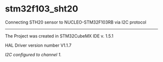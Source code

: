 # stm32f103_sht20
Connecting STH20 sensor to NUCLEO-STM32F103RB via I2C protocol
***
The Project was created in STM32CubeMX IDE v. 1.5.1

HAL Driver version number V1.1.7

*I2C configured to channel 1.*
